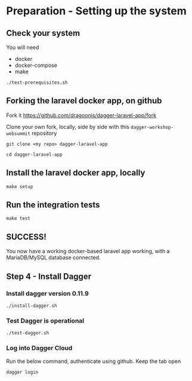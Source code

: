 # Preparation - Setting up the  system

## Check your system

You will need
- docker
- docker-compose
- make

```
./test-prerequisites.sh
```

## Forking the laravel docker app, on github

Fork it https://github.com/dragoonis/dagger-laravel-app/fork

Clone your own fork, locally, side by side with this `dagger-workshop-websummit` repository

```
git clone <my repo> dagger-laravel-app

cd dagger-laravel-app
```

## Install the laravel docker app, locally

```
make setup
```

## Run the integration tests

```
make test
```

## SUCCESS!

You now have a working docker-based laravel app working, with a MariaDB/MySQL database connected.

## Step 4 - Install Dagger

### Install dagger version 0.11.9

```
./install-dagger.sh
```

### Test Dagger is operational
```
./test-dagger.sh
```

### Log into Dagger Cloud

Run the below command, authenticate using github. Keep the tab open
```
dagger login
```
